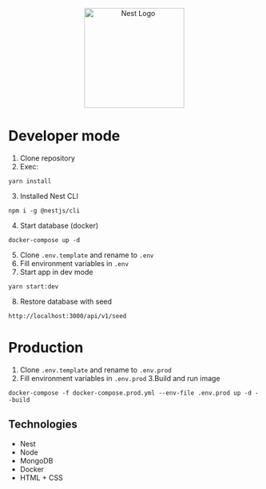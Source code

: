 <p align="center">
  <a href="http://nestjs.com/" target="blank"><img src="https://nestjs.com/img/logo-small.svg" width="200" alt="Nest Logo" /></a>
</p>

# Developer mode

1. Clone repository
2. Exec:
```
yarn install
```
3. Installed Nest CLI
```
npm i -g @nestjs/cli
```
4. Start database (docker)
```
docker-compose up -d
```
5. Clone ```.env.template``` and rename to ```.env```
6. Fill environment variables in ```.env```
7. Start app in dev mode
```
yarn start:dev 
```
8. Restore database with seed

```
http://localhost:3000/api/v1/seed
```

# Production

1. Clone ```.env.template``` and rename to ```.env.prod```
2. Fill environment variables in ```.env.prod```
3.Build and run image
```
docker-compose -f docker-compose.prod.yml --env-file .env.prod up -d --build
```

## Technologies
* Nest
* Node
* MongoDB
* Docker
* HTML + CSS